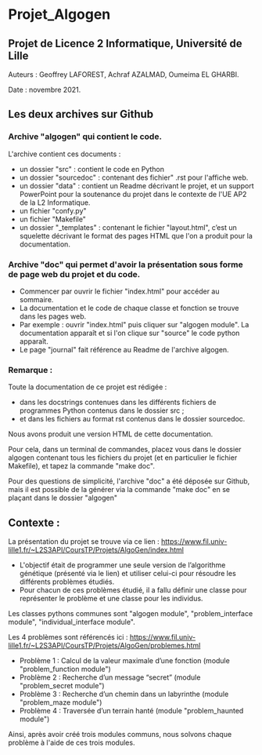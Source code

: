 # Projet_Algogen

## Projet de Licence 2 Informatique, Université de Lille

Auteurs : Geoffrey LAFOREST, Achraf AZALMAD, Oumeima EL GHARBI.

Date : novembre 2021.

## Les deux archives sur Github

### Archive "algogen" qui contient le code.
L'archive contient ces documents : 
- un dossier "src" : contient le code en Python
- un dossier "sourcedoc" : contenant des fichier" .rst pour l'affiche web.
- un dossier "data" : contient un Readme décrivant le projet, et un support PowerPoint pour la soutenance du projet dans le contexte de l'UE AP2 de la L2 Informatique.
- un fichier "confy.py"
- un fichier "Makefile"
- un dossier "_templates" : contenant le fichier "layout.html", c’est un squelette décrivant le format des pages HTML que l'on a produit pour la documentation.

### Archive "doc" qui permet d'avoir la présentation sous forme de page web du projet et du code.
- Commencer par ouvrir le fichier "index.html" pour accéder au sommaire.
- La documentation et le code de chaque classe et fonction se trouve dans les pages web.
- Par exemple : ouvrir "index.html" puis cliquer sur "algogen module". La documentation apparaît et si l'on clique sur "source" le code python apparaît.
- Le page "journal" fait référence au Readme de l'archive algogen.

### Remarque : 
Toute la documentation de ce projet est rédigée :
- dans les docstrings contenues dans les différents fichiers de programmes Python contenus dans le dossier src ;
- et dans les fichiers au format rst contenus dans le dossier sourcedoc.

Nous avons produit une version HTML de cette documentation.

Pour cela, dans un terminal de commandes, placez vous dans le dossier algogen contenant tous les fichiers du projet (et en particulier le fichier Makefile), et tapez la commande "make doc".

Pour des questions de simplicité, l'archive "doc" a été déposée sur Github, mais il est possible de la générer via la commande "make doc" en se plaçant dans le dossier "algogen" 

## Contexte : 
La présentation du projet se trouve via ce lien : https://www.fil.univ-lille1.fr/~L2S3API/CoursTP/Projets/AlgoGen/index.html

- L'objectif était de programmer une seule version de l’algorithme génétique (présenté via le lien) et utiliser celui-ci pour résoudre les différents problèmes étudiés.
- Pour chacun de ces problèmes étudié, il a fallu définir une classe pour représenter le problème et une classe pour les individus. 

Les classes pythons communes sont "algogen module", "problem_interface module", "individual_interface module".

Les 4 problèmes sont référencés ici : https://www.fil.univ-lille1.fr/~L2S3API/CoursTP/Projets/AlgoGen/problemes.html
- Problème 1 : Calcul de la valeur maximale d’une fonction (module "problem_function module")
- Problème 2 : Recherche d’un message “secret” (module "problem_secret module")
- Problème 3 : Recherche d’un chemin dans un labyrinthe (module "problem_maze module")
- Problème 4 : Traversée d’un terrain hanté (module "problem_haunted module")

Ainsi, après avoir créé trois modules communs, nous solvons chaque problème à l'aide de ces trois modules.

